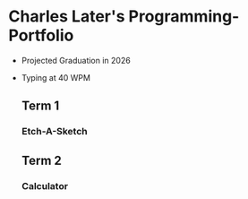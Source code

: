 # Charles Later's Programming-Portfolio
* Projected Graduation in 2026
* Typing at 40 WPM

  ## Term 1
  ### Etch-A-Sketch

  ## Term 2
  ### Calculator
  
